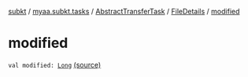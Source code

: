 [subkt](../../../index.md) / [myaa.subkt.tasks](../../index.md) / [AbstractTransferTask](../index.md) / [FileDetails](index.md) / [modified](./modified.md)

# modified

`val modified: `[`Long`](https://kotlinlang.org/api/latest/jvm/stdlib/kotlin/-long/index.html) [(source)](https://github.com/Myaamori/SubKt/blob/0.1.13/src/main/kotlin/myaa/subkt/tasks/tasks.kt#L1585)
